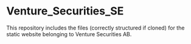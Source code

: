 # Venture_Securities_SE
This repository includes the files (correctly structured if cloned) for the static website belonging to Venture Securities AB.
